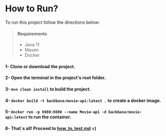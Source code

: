 # How to Run?
To run this project follow the directions below:
> #### Requirements
> - Java 11
> - Maven
> - Docker

#### 1- Clone or download the project.  
#### 2- Open the terminal in the project's root folder.  
#### 3- `mvn clean install` to build the project.  
#### 4- `docker build -t backbase/movie-api:latest .` to create a docker image.  
#### 5- `docker run -p 8080:8080 --name Movie-api -d backbase/movie-api:latest` to run the container.  
#### 6- That`s all! Proceed to [how_to_test.md](how_to_test.md) =)  
